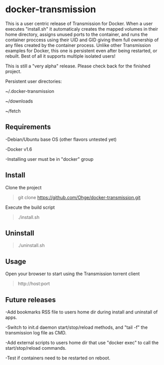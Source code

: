 # docker-transmission
This is a user centric release of Transmission for Docker. When a user executes "install.sh" it automaticaly creates the mapped volumes in their home directory, assigns unused ports to the container, and runs the container proccess using their UID and GID giving them full ownership of any files created by the container process. Unlike other Transmission examples for Docker, this one is persistent even after being restarted, or rebuilt. Best of all it supports multiple isolated users!

This is still a "very alpha" release. Please check back for the finished project.

Persistent user directories:

~/.docker-transmission

~/downloads

~/fetch

## Requirements
-Debian/Ubuntu base OS (other flavors untested yet)

-Docker v1.6

-Installing user must be in "docker" group

## Install
Clone the project
> git clone https://github.com/Ohge/docker-transmission.git

Execute the build script
> ./install.sh

## Uninstall
> ./uninstall.sh

## Usage
Open your browser to start using the Transmission torrent client
> http://host:port

## Future releases
-Add bookmarks RSS file to users home dir during install and uninstall of apps.

-Switch to init.d daemon start/stop/reload methods, and "tail -f" the transmission log file as CMD.

-Add external scripts to users home dir that use "docker exec" to call the start/stop/reload commands.

-Test if containers need to be restarted on reboot.
